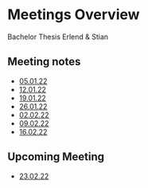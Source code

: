 # Meetings Overview

Bachelor Thesis Erlend & Stian

## Meeting notes

* [05.01.22](meetings/05.01.22.md)
* [12.01.22](meetings/12.01.22.md)
* [19.01.22](meetings/19.01.22.md)
* [26.01.22](meetings/26.01.22.md)
* [02.02.22](meetings/02.02.22.md)
* [09.02.22](meetings/09.02.22.md)
* [16.02.22](meetings/16.02.22.md)

## Upcoming Meeting

* [23.02.22](meetings/23.02.22.md)

<!-- 
* [2.03.22](meetings/02.03.22.md)
* [9.03.22](meetings/09.03.22.md) / -->
